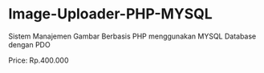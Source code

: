 # Image-Uploader-PHP-MYSQL
Sistem Manajemen Gambar Berbasis PHP menggunakan MYSQL Database dengan PDO


Price:
Rp.400.000
